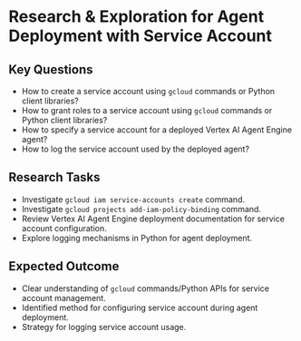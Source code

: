 # Research & Exploration for Agent Deployment with Service Account

## Key Questions
- How to create a service account using `gcloud` commands or Python client libraries?
- How to grant roles to a service account using `gcloud` commands or Python client libraries?
- How to specify a service account for a deployed Vertex AI Agent Engine agent?
- How to log the service account used by the deployed agent?

## Research Tasks
- Investigate `gcloud iam service-accounts create` command.
- Investigate `gcloud projects add-iam-policy-binding` command.
- Review Vertex AI Agent Engine deployment documentation for service account configuration.
- Explore logging mechanisms in Python for agent deployment.

## Expected Outcome
- Clear understanding of `gcloud` commands/Python APIs for service account management.
- Identified method for configuring service account during agent deployment.
- Strategy for logging service account usage.
